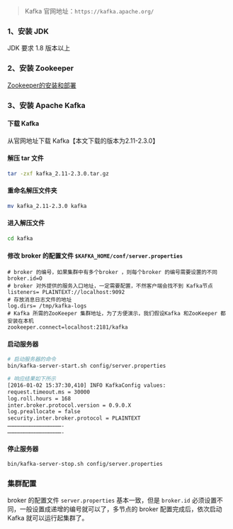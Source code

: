 > Kafka 官网地址：`https://kafka.apache.org/`

### 1、安装 JDK

JDK 要求 1.8 版本以上 

### 2、安装 Zookeeper

[Zookeeper的安装和部署](../Zookeeper/Zookeeper安装和部署.md)

### 3、安装 Apache Kafka

#### 下载 Kafka

从官网地址下载 Kafka【本文下载的版本为2.11-2.3.0】

#### 解压 tar 文件

```sh
tar -zxf kafka_2.11-2.3.0.tar.gz
```

#### 重命名解压文件夹

```sh
mv kafka_2.11-2.3.0 kafka
```

#### 进入解压文件

```sh
cd kafka
```

#### 修改 broker 的配置文件 `$KAFKA_HOME/conf/server.properties`

```properties
# broker 的编号，如果集群中有多个broker ，则每个broker 的编号需要设置的不同
broker.id=O
# broker 对外提供的服务入口地址，一定需要配置，不然客户端会找不到 Kafka节点
listeners= PLAINTEXT://localhost:9092
# 存放消息日志文件的地址
log.dirs= /tmp/kafka-logs
# Kafka 所需的ZooKeeper 集群地址，为了方便演示，我们假设Kafka 和ZooKeeper 都安装在本机
zookeeper.connect=localhost:2181/kafka
```

#### 启动服务器

```sh
# 启动服务器的命令
bin/kafka-server-start.sh config/server.properties

# 响应结果如下所示
[2016-01-02 15:37:30,410] INFO KafkaConfig values:
request.timeout.ms = 30000
log.roll.hours = 168
inter.broker.protocol.version = 0.9.0.X
log.preallocate = false
security.inter.broker.protocol = PLAINTEXT
…………………………………………….
…………………………………………….
```

#### 停止服务器

```sh
bin/kafka-server-stop.sh config/server.properties
```

### 集群配置

broker 的配置文件 `server.properties` 基本一致，但是 `broker.id` 必须设置不同，一般设置成递增的编号就可以了，多节点的 broker 配置完成后，依次启动 Kafka 就可以运行起集群了。